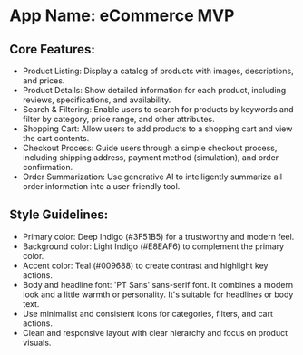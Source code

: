 # **App Name**: eCommerce MVP

## Core Features:

- Product Listing: Display a catalog of products with images, descriptions, and prices.
- Product Details: Show detailed information for each product, including reviews, specifications, and availability.
- Search & Filtering: Enable users to search for products by keywords and filter by category, price range, and other attributes.
- Shopping Cart: Allow users to add products to a shopping cart and view the cart contents.
- Checkout Process: Guide users through a simple checkout process, including shipping address, payment method (simulation), and order confirmation.
- Order Summarization: Use generative AI to intelligently summarize all order information into a user-friendly tool.

## Style Guidelines:

- Primary color: Deep Indigo (#3F51B5) for a trustworthy and modern feel.
- Background color: Light Indigo (#E8EAF6) to complement the primary color.
- Accent color: Teal (#009688) to create contrast and highlight key actions.
- Body and headline font: 'PT Sans' sans-serif font. It combines a modern look and a little warmth or personality. It's suitable for headlines or body text.
- Use minimalist and consistent icons for categories, filters, and cart actions.
- Clean and responsive layout with clear hierarchy and focus on product visuals.